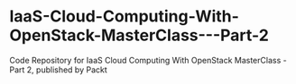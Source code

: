 # IaaS-Cloud-Computing-With-OpenStack-MasterClass---Part-2
Code Repository for IaaS Cloud Computing With OpenStack MasterClass - Part 2, published by Packt
